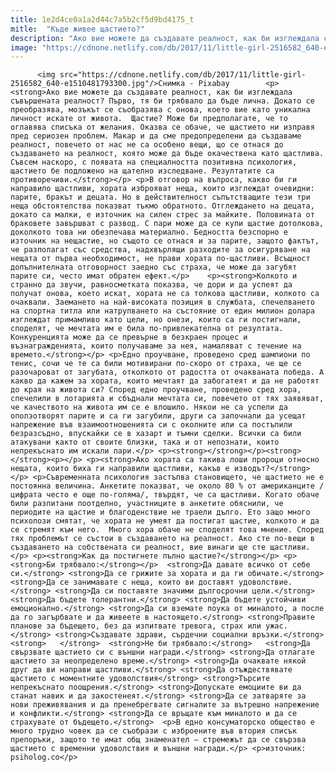 ```yaml
---
title: 1e2d4ce0a1a2d44c7a5b2cf5d9bd4175_t
mitle:  "Къде живее щастието?"
description: "Ако вие можете да създавате реалност, как би изглеждала съвършената реалност? Първо, тя би трябвало да бъде лична. Докато се преобразява, мозъкът се съобразява с онова, което вие като уникална личност искате от живота.  Щастие? Може би предполагате, че то оглавява списъка от желания. Оказва се обаче, че щастието ни изправя пред сериозен проблем. Макар …"
image: "https://cdnone.netlify.com/db/2017/11/little-girl-2516582_640-e1510481793300.jpg"
---
```


          <img src="https://cdnone.netlify.com/db/2017/11/little-girl-2516582_640-e1510481793300.jpg"/>Снимка - Pixabay        <p><strong>Ако вие можете да създавате реалност, как би изглеждала съвършената реалност? Първо, тя би трябвало да бъде лична. Докато се преобразява, мозъкът се съобразява с онова, което вие като уникална личност искате от живота.  Щастие? Може би предполагате, че то оглавява списъка от желания. Оказва се обаче, че щастието ни изправя пред сериозен проблем. Макар и да сме предопределени да създаваме реалност, повечето от нас не са особено вещи, що се отнася до създаването на реалност, която може да бъде окачествена като щастлива. Съвсем наскоро, с появата на специалността позитивна психология, щастието бе подложено на щателно изследване. Резултатите са противоречиви.</strong></p> <p>В отговор на въпроса, какво би ги направило щастливи, хората изброяват неща, които изглеждат очевидни: парите, бракът и децата. Но в действителност съпътстващите тези три неща обстоятелства показват тъкмо обратното. Отглеждането на децата, докато са малки, е източник на силен стрес за майките. Половината от браковете завършват с развод. С пари може да се купи щастие дотолкова, доколкото това ни обезпечава материално. Бедността безспорно е източник на нещастие, но същото се отнася и за парите, защото фактът, че разполагат със средства, надхвърлящи разходите за осигуряване на нещата от първа необходимост, не прави хората по-щастливи. Всъщност допълнителната отговорност заедно със страха, че може да загубят парите си, често имат обратен ефект.</p>    <p><strong>Колкото и странно да звучи, равносметката показва, че дори и да успеят да получат онова, което искат, хората не са толкова щастливи, колкото са очаквали. Заемането на най-високата позиция в службата, спечелването на спортна титла или натрупването на състояние от един милион долара изглеждат примамливо като цели, но онези, които са ги постигнали, споделят, че мечтата им е била по-привлекателна от резултата. Конкуренцията може да се превърне в безкраен процес и възнагражденията, които получаваме за нея, намаляват с течение на времето.</strong></p> <p>Едно проучване, проведено сред шампиони по тенис, сочи че те са били мотивирани по-скоро от страха, че ще се разочароват от загубата, отколкото от радостта от очакваната победа. А какво да кажем за хората, които мечтаят да забогатеят и да не работят до края на живота си? Според едно проучване, проведено сред хора, спечелили в лотарията и сбъднали мечтата си, повечето от тях заявяват, че качеството на живота им се е влошило. Някои не са успели да оползотворят парите и са ги загубили, други са започнали да усещат напрежение във взаимоотношенията си с околните или са постъпили безразсъдно, впускайки се в хазарт и тъмни сделки. Всички са били атакувани както от своите близки, така и от непознати, които непрекъснато им искали пари.</p> <p><strong></strong></p><strong>   </strong><p></p> <p><strong>Ако хората са такива лоши пророци относно нещата, които биха ги направили щастливи, какъв е изводът?</strong></p> <p>Съвременната психология застъпва становището, че щастието не е постоянна величина. Анкетите показват, че около 80 % от американците / цифрата често е още по-голяма/, твърдят, че са щастливи. Когато обаче били разпитани поотделно, участниците в анкетите обяснили, че периодите на щастие и благоденствие не траели дълго. Ето защо много психолози смятат, че хората не умеят да постигат щастие, колкото и да се стремят към него.  Много хора обаче не споделят това мнение. Според тях проблемът се състои в създаването на реалност. Ако сте по-вещи в създаването на собствената си реалност, вие винаги ще сте щастливи.</p> <p><strong>Как да постигнете пълно щастие?</strong></p> <p><strong>Би трябвало:</strong></p>  <strong>Да давате всичко от себе си.</strong> <strong>Да се грижите за хората и да ги обичате.</strong> <strong>Да се занимавате с неща, които ви доставят удоволствие.</strong> <strong>Да си поставяте значими дългосрочни цели.</strong> <strong>Да бъдете толерантни.</strong> <strong>Да бъдете устойчиви емоционално.</strong> <strong>Да си вземате поука от миналото, а после да го загърбвате и да живеете в настоящето.</strong> <strong>Правите планове за бъдещето, без да изпитвате тревога, страх или ужас.</strong> <strong>Създавате здрави, сърдечни социални връзки.</strong> <strong>   </strong>  <strong>Не би трябвало:</strong>   <strong>Да свързвате щастието си с външни награди.</strong> <strong>Да отлагате щастието за неопределено време.</strong> <strong>Да очаквате някой друг да ви направи щастливи.</strong> <strong>Да отъждествявате щастието с моментните удоволствия</strong> <strong>Търсите непрекъснато поощрения.</strong> <strong>Допускате емоциите ви да станат навик и да закостенеят.</strong> <strong>Да се затваряте за нови преживявания и да пренебрегвате сигналите за вътрешно напрежение и конфликти.</strong> <strong>Да се връщате към миналото и да се страхувате от бъдещето.</strong>  <p>В едно консуматорско общество е много трудно човек да се съобрази с изброените във втория списък препоръки, защото те имат общ знаменател – стремежът да се свързва щастието с временни удоволствия и външни награди.</p> <p>източник: psiholog.co</p>        